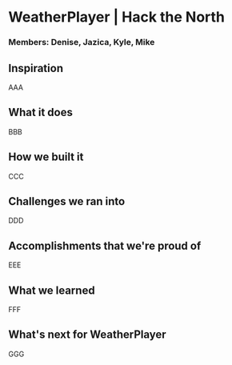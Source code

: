 # WeatherPlayer | Hack the North

### Members: Denise, Jazica, Kyle, Mike 


## Inspiration
AAA
## What it does
BBB
## How we built it
CCC
## Challenges we ran into
DDD
## Accomplishments that we're proud of
EEE
## What we learned
FFF
## What's next for WeatherPlayer
GGG
